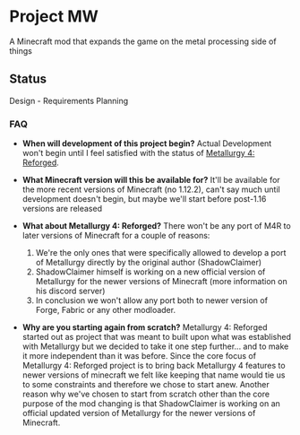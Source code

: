 # Project MW
A Minecraft mod that expands the game on the metal processing side of things

## Status
Design - Requirements Planning

### FAQ
- **When will development of this project begin?**
  Actual Development won't begin until I feel satisfied with the status of [Metallurgy 4: Reforged](https://github.com/Davoleo/Metallurgy-4-Reforged).

- **What Minecraft version will this be available for?**
  It'll be available for the more recent versions of Minecraft (no 1.12.2), can't say much until development doesn't begin, but maybe we'll start before post-1.16 versions are released

- **What about Metallurgy 4: Reforged?**
  There won't be any port of M4R to later versions of Minecraft for a couple of reasons: <br>
  1. We're the only ones that were specifically allowed to develop a port of Metallurgy directly by the original author (ShadowClaimer)
  2. ShadowClaimer himself is working on a new official version of Metallurgy for the newer versions of Minecraft (more information on his discord server)
  3. In conclusion we won't allow any port both to newer version of Forge, Fabric or any other modloader.

- **Why are you starting again from scratch?**
  Metallurgy 4: Reforged started out as project that was meant to built upon what was established with Metallurgy but we decided to take it one step further... and to make it more independent than it was before.
  Since the core focus of  Metallurgy 4: Reforged project is to bring back Metallurgy 4 features to newer versions of minecraft we felt like keeping that name would tie us to some constraints and therefore we chose to start anew.
  Another reason why we've chosen to start from scratch other than the core purpose of the mod changing is that ShadowClaimer is working on an official updated version of Metallurgy for the newer versions of Minecraft.
